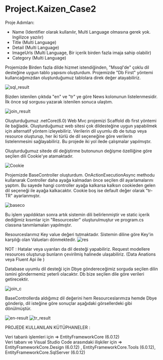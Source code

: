# Project.Kaizen_Case2

Proje Adımları:

- Name (Identifier olarak kullanılır, Multi Language olmasına gerek yok. Ingilizce yazılır) <br /> 
- Title (Multi Language) <br /> 
- Detail (Multi Language) <br />  
- ImageUrls (Multi Language, Bir içerik birden fazla imaja sahip olabilir) <br />  
- Category (Multi Language) <br /> 



Projemizde Birden fazla dilde hizmet istendiğinden, "Mssql'de"  çoklu dil desteğine uygun tablo yapısını oluşturdum.
Projemizde "Db First" yöntemi kullancağımızdan oluşturduğumuz tablolara direk değer atayabiliriz.


![sql_result](https://user-images.githubusercontent.com/58344612/210905680-22e10968-b267-4147-8676-fcd1a2875e3f.png)



Bizden istenilen çıktıda "en" ve "tr" ye göre News kolonunun listelenmesidir.
İlk önce sql sorgusu yazarak istenilen sonuca ulaştım.

![join_result](https://user-images.githubusercontent.com/58344612/210905616-af9218c0-ac77-4244-80a1-1f2c5009ce71.png)


Oluşturduğumuz .netCore(6.0) Web Mvc projemizi Scaffold db first yöntemi ile bağladık.
Oluşturduğumuz web sitesi çok dildesteğine uygun yapabilmek için alternatif yöntem izleyebiliriz.
Verilerin dil uyumlu db de tutup veya resource oluşturup, her iki türlü de  dil seçeneğine göre verilerin listelenmesini sağlayabiliriz.
Bu projede iki yol ilede çalışmalar yapılmıştır.


Oluşturduğumuz sitede dil değiştirme butonunun değişme özelliğine göre seçilen dili Cookie'ye atamaktadır.

![Cookie](https://user-images.githubusercontent.com/58344612/210906459-994f08b2-ec93-40e7-85b3-c378126ecbf2.png)


Projemizde BaseController oluşturdum. OnActionExecutionAsync methodu  kullanarak Controller daha ayağa kalmadan önce seçilen dil ayarlamalarını yaptım.
Bu sayede hangi controller ayağa kalkarsa kalksın cookieden gelen dil seçeneği ile ayağa kalkacaktır. Cookie boş ise default değer olarak "tr-TR" ayarlanmıştır.

![baseco](https://user-images.githubusercontent.com/58344612/210906832-5fcfbf4a-a7b6-41cc-9475-70ebc33d0fa4.png)


Bu işlem yapıldıktan sonra artık sistemin dili belirlenmiştir ve static içerik dediğimiz kısımlar için "Resourcesler" oluşturulmuştur ve program.cs classına
tanımlamaları yapılmıştır.

Resourceslarımız Key value değeri tutmaktadır. Sistemin diline göre Key'in karşılığı olan Valueları dönmektedir.
![res](https://user-images.githubusercontent.com/58344612/210907270-a0d2bd89-8b71-47f9-b6e2-22db920d9280.png)

NOT : Hatalar veya uyarıları da dil desteği yapabiliriz. Request modellere resources oluşturup bunların çevirilmiş halinede ulaşabiliriz. (Data Anations veya Fluent Api ile )




Database uyumlu dil desteği için Dbye göndereceğimiz sorguda seçilen dilin ismini göndermemiz yeterli olacaktır. Db bize seçilen dile göre verileri getirecektir.

![join_c](https://user-images.githubusercontent.com/58344612/210907398-95a23340-8a25-4633-a3dd-47219c4b68ad.png)


BaseControllerda aldığımız dil değerini hem Resourceslarımıza hemde Dbye gönderip, dil isteğine göre sonuçlar aşağıdaki görsellerdeki gibi  dönülmüştür. 

![en-result](https://user-images.githubusercontent.com/58344612/210907704-ac6cc6b2-a816-4958-9b17-f0a2d27fa47f.png)
![tr_result](https://user-images.githubusercontent.com/58344612/210907706-b2ab7671-ad5e-402e-bab2-cf7398ad6fe9.png)


PROJEDE KULLANILAN KÜTÜPHANELER :

Veri tabanlı işlemleri için => EntityFrameworkCore (6.0.12) <br /> 
Veri tabanı ve Visual Studio Code arasındaki ilişkiler için => EntityFrameworkCore.Design (6.0.12) , EntityFrameworkCore.Tools (6.0.12), EntityFrameworkCore.SqlServer (6.0.12)




